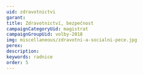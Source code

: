 ```yaml
---
uid: zdravotnictvi
garant: 
title: Zdravotnictví, bezpečnost
campaignCategoryUid: magistrat
campaignGroupUid: volby-2018
img: miscellaneous/zdravotni-a-socialni-pece.jpg
perex: 
description: 
keywords: radnice
order: 5
---
```


